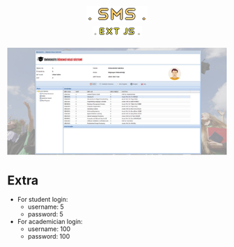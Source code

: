 <h1 align="center">
<img src="imgs/sms.png"></img><BR>
<img src="imgs/smsR.png"></img>
</h1>


![mainpng](pngs/main.JPG)

# Extra
  * For student login:
      - username: 5
      - password: 5
  * For academician login:
      - username: 100
      - password: 100
